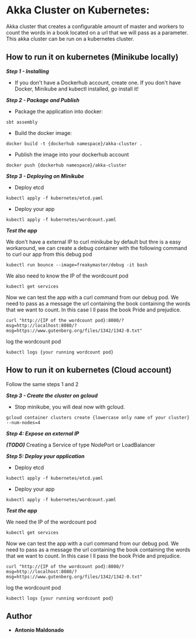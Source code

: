# Akka Cluster on Kubernetes:
Akka cluster that creates a configurable amount of master and workers to count the words in a book located on a url that we will pass as a parameter.
This akka cluster can be run on a kubernetes cluster.

## How to run it on kubernetes (Minikube locally)

***Step 1 - Installing***
- If you don't have a Dockerhub account, create one. If you don't have Docker, Minikube and kubectl installed, go install it! 

***Step 2 - Package and Publish***
-  Package the application into docker:
```
sbt assembly
```
- Build the docker image:
```
docker build -t {dockerhub namespace}/akka-cluster .
```
- Publish the image into your dockerhub account
```
docker push {dockerhub namespace}/akka-cluster
```
***Step 3 - Deploying on Minikube***
- Deploy etcd
```
kubectl apply -f kubernetes/etcd.yaml
```
- Deploy your app
```
kubectl apply -f kubernetes/wordcount.yaml
```
***Test the app***

We don't have a external IP to curl minikube by default but thre is a easy workaround, we can create a debug container with the following command to curl our app from this debug pod
```
kubectl run bounce --image=freakymaster/debug -it bash
```
We also need to know the IP of the wordcount pod
```
kubectl get services
```
Now we can test the app with a curl command from our debug pod. We need to pass as a message the url containing the book containing the words that we want to count. In this case I ll pass the book Pride and prejudice.
```
curl "http://{IP of the wordcount pod}:8080/?msg=http://localhost:8080/?msg=https://www.gutenberg.org/files/1342/1342-0.txt"
```
log the wordcount pod
```
kubectl logs {your running wordcount pod}
```
## How to run it on kubernetes (Cloud account)

Follow the same steps 1 and 2

***Step 3 - Create the cluster on gcloud***
- Stop minikube, you will deal now with gcloud. 
```
gcloud container clusters create {lowercase only name of your cluster} --num-nodes=4
```

***Step 4: Expose an external IP***

***(TODO)***
Creating a Service of type NodePort or LoadBalancer

***Step 5: Deploy your application***
- Deploy etcd
```
kubectl apply -f kubernetes/etcd.yaml
```
- Deploy your app
```
kubectl apply -f kubernetes/wordcount.yaml
```
***Test the app***

We need the IP of the wordcount pod
```
kubectl get services
```
Now we can test the app with a curl command from our debug pod. We need to pass as a message the url containing the book containing the words that we want to count. In this case I ll pass the book Pride and prejudice.
```
curl "http://{IP of the wordcount pod}:8080/?msg=http://localhost:8080/?msg=https://www.gutenberg.org/files/1342/1342-0.txt"
```
log the wordcount pod
```
kubectl logs {your running wordcount pod}
```
## Author
* **Antonio Maldonado**
